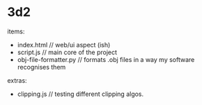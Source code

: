 # 3d2

items:

- index.html // web/ui aspect (ish)
- script.js // main core of the project
- obj-file-formatter.py // formats .obj files in a way my software recognises them

extras:

- clipping.js // testing different clipping algos.
